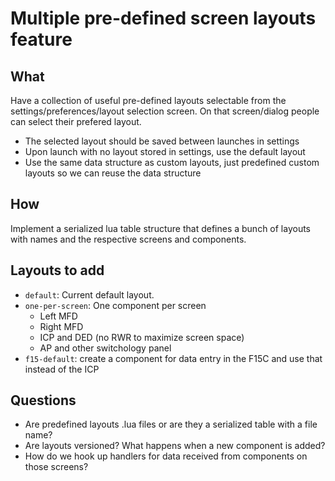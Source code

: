 # Multiple pre-defined screen layouts feature

## What

Have a collection of useful pre-defined layouts selectable from the settings/preferences/layout selection screen. On that screen/dialog people can select their prefered layout.

- The selected layout should be saved between launches in settings
- Upon launch with no layout stored in settings, use the default layout
- Use the same data structure as custom layouts, just predefined custom layouts so we can reuse the data structure

## How

Implement a serialized lua table structure that defines a bunch of layouts with names and the respective screens and components.

## Layouts to add

- `default`: Current default layout.
- `one-per-screen`: One component per screen
	- Left MFD
	- Right MFD
	- ICP and DED (no RWR to maximize screen space)
	- AP and other switchology panel
- `f15-default`: create a component for data entry in the F15C and use that instead of the ICP

## Questions

- Are predefined layouts .lua files or are they a serialized table with a file name?
- Are layouts versioned? What happens when a new component is added?
- How do we hook up handlers for data received from components on those screens?